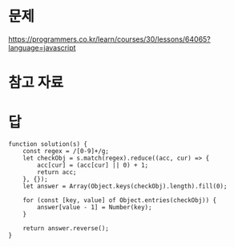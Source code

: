# 문제
https://programmers.co.kr/learn/courses/30/lessons/64065?language=javascript

# 참고 자료

# 답
    function solution(s) {
        const regex = /[0-9]+/g;
        let checkObj = s.match(regex).reduce((acc, cur) => {
            acc[cur] = (acc[cur] || 0) + 1;
            return acc;
        }, {});
        let answer = Array(Object.keys(checkObj).length).fill(0);

        for (const [key, value] of Object.entries(checkObj)) {
            answer[value - 1] = Number(key);
        }

        return answer.reverse();
    }
